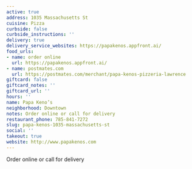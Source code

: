 ```yaml
---
active: true
address: 1035 Massachusetts St
cuisine: Pizza
curbside: false
curbside_instructions: ''
delivery: true
delivery_service_websites: https://papakenos.appfront.ai/
food_urls:
- name: order online
  url: https://papakenos.appfront.ai/
- name: postmates.com
  url: https://postmates.com/merchant/papa-kenos-pizzeria-lawrence
giftcard: false
giftcard_notes: ''
giftcard_url: ''
hours: ''
name: Papa Keno’s
neighborhood: Downtown
notes: Order online or call for delivery
restaurant_phone: 785-841-7272
slug: papa-kenos-1035-massachusetts-st
social: ''
takeout: true
website: http://www.papakenos.com
---
```


Order online or call for delivery